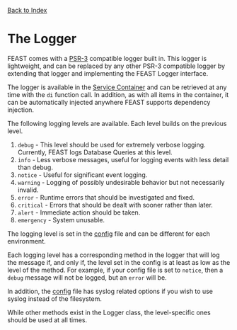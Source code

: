 [Back to Index](index.md)

# The Logger

FEAST comes with a [PSR-3](https://www.php-fig.org/psr/psr-3/) compatible logger built in. This logger is lightweight,
and can be replaced by any other PSR-3 compatible logger by extending that logger and implementing the FEAST Logger
interface.

The logger is available in the [Service Container](service-container.md) and can be retrieved at any time with the `di`
function call. In addition, as with all items in the container, it can be automatically injected anywhere FEAST supports
dependency injection.

The following logging levels are available. Each level builds on the previous level.

1. `debug` - This level should be used for extremely verbose logging. Currently, FEAST logs Database Queries at this
   level.
2. `info` - Less verbose messages, useful for logging events with less detail than debug.
3. `notice` - Useful for significant event logging.
4. `warning` - Logging of possibly undesirable behavior but not necessarily invalid.
5. `error` - Runtime errors that should be investigated and fixed.
6. `critical` - Errors that should be dealt with sooner rather than later.
7. `alert` - Immediate action should be taken.
8. `emergency` - System unusable.

The logging level is set in the [config](config.md) file and can be different for each environment.

Each logging level has a corresponding method in the logger that will log the message if, and only if, the level set in
the config is at least as low as the level of the method. For example, if your config file is set to `notice`, then
a `debug` message will not be logged, but an `error` will be.

In addition, the [config](config.md) file has syslog related options if you wish to use syslog instead of the filesystem.

While other methods exist in the Logger class, the level-specific ones should be used at all times.
